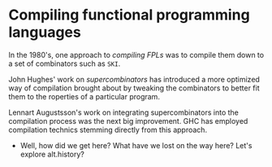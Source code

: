 # Compiling functional programming languages

In the 1980's, one approach to *compiling FPLs* was to compile them down to a set of combinators such as `SKI`.

John Hughes' work on *supercombinators* has introduced a more optimized way of compilation brought about by tweaking the combinators to better fit them to the roperties of a particular program.

Lennart Augustsson's work on integrating supercombinators into the compilation process was the next big improvement. GHC has employed compilation technics stemming directly from this approach.

- Well, how did we get here? What have we lost on the way here? Let's explore alt.history?
